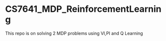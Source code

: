 # CS7641_MDP_ReinforcementLearning
This repo is on solving 2 MDP problems using VI,PI and Q Learning
